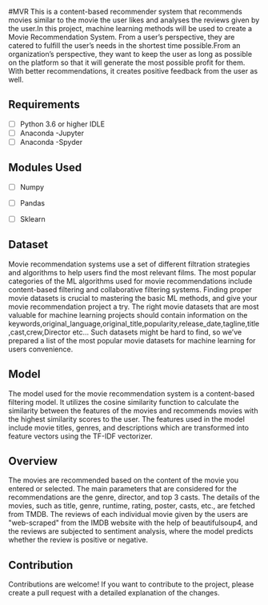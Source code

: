 #MVR
This is a  content-based recommender system that recommends movies similar to the movie the user likes and analyses the reviews given by the user.In this project, machine learning methods will be used to create a Movie Recommendation System. From a user’s perspective, they are catered to fulfill the user’s needs in the shortest time possible.From an organization’s perspective, they want to keep the user as long as possible on the platform so that it will generate the most possible profit for them. With better recommendations, it creates positive feedback from the user as well. 


## Requirements
- [ ] Python 3.6 or higher IDLE
- [ ] Anaconda -Jupyter
- [ ] Anaconda -Spyder

## Modules Used
- [ ] Numpy
- [ ] Pandas
- [ ] Sklearn



## Dataset
Movie recommendation systems use a set of different filtration strategies and algorithms to help users find the most relevant films. The most popular categories of the ML algorithms used for movie recommendations include content-based filtering and collaborative filtering systems.
Finding proper movie datasets is crucial to mastering the basic ML methods, and give your movie recommendation project a try. 
The right movie datasets that are most valuable for machine learning projects should contain information on the keywords,original_language,original_title,popularity,release_date,tagline,title,cast,crew,Director etc... Such datasets might be hard to find, so we’ve prepared a list of the most popular movie datasets for machine learning for users convenience.


## Model
The model used for the movie recommendation system  is a content-based filtering model. It utilizes the cosine similarity function to calculate the similarity between the features of the movies and recommends movies with the highest similarity scores to the user. The features used in the model include movie titles, genres, and descriptions which are transformed into feature vectors using the TF-IDF vectorizer.

## Overview
The movies are recommended based on the content of the movie you entered or selected. The main parameters that are considered for the recommendations are the genre, director, and top 3 casts. The details of the movies, such as title, genre, runtime, rating, poster, casts, etc., are fetched from TMDB. The reviews of each individual movie given by the users are "web-scraped" from the IMDB website with the help of beautifulsoup4, and the reviews are subjected to sentiment analysis, where the model predicts whether the review is positive or negative.


## Contribution
Contributions are welcome! If you want to contribute to the project, please create a pull request with a detailed explanation of the changes.
